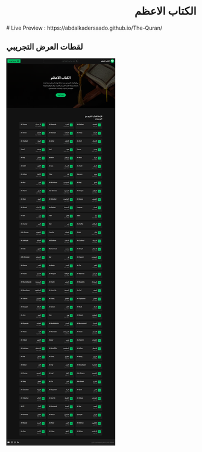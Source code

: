 <h1 align="right">الكتاب الاعظم</h1>
# Live Preview : https://abdalkadersaado.github.io/The-Quran/

<h2>لقطات العرض التجريبي</h2>
<img src="./design/design.png">
